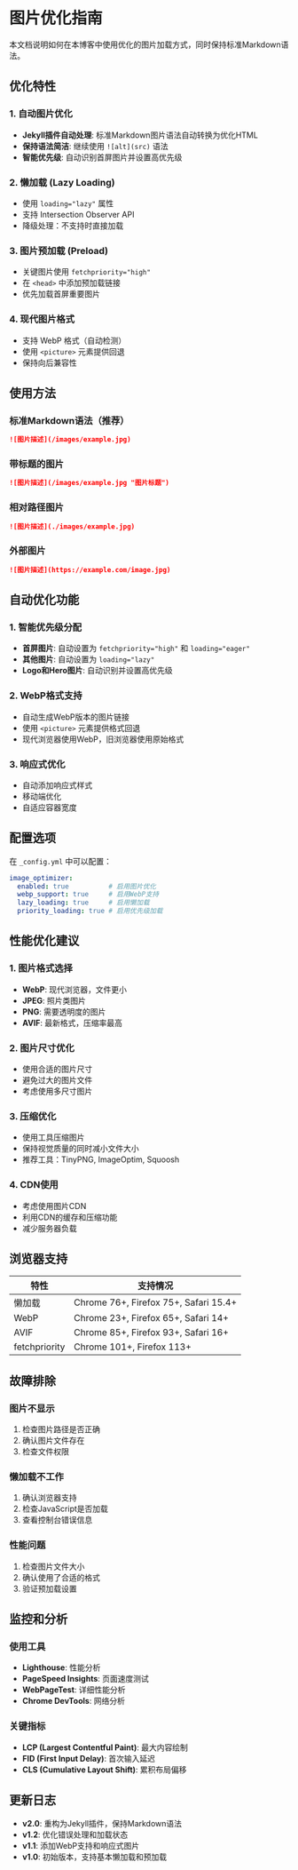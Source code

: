 # 图片优化指南

本文档说明如何在本博客中使用优化的图片加载方式，同时保持标准Markdown语法。

## 优化特性

### 1. 自动图片优化
- **Jekyll插件自动处理**: 标准Markdown图片语法自动转换为优化HTML
- **保持语法简洁**: 继续使用 `![alt](src)` 语法
- **智能优先级**: 自动识别首屏图片并设置高优先级

### 2. 懒加载 (Lazy Loading)
- 使用 `loading="lazy"` 属性
- 支持 Intersection Observer API
- 降级处理：不支持时直接加载

### 3. 图片预加载 (Preload)
- 关键图片使用 `fetchpriority="high"`
- 在 `<head>` 中添加预加载链接
- 优先加载首屏重要图片

### 4. 现代图片格式
- 支持 WebP 格式（自动检测）
- 使用 `<picture>` 元素提供回退
- 保持向后兼容性

## 使用方法

### 标准Markdown语法（推荐）
```markdown
![图片描述](/images/example.jpg)
```

### 带标题的图片
```markdown
![图片描述](/images/example.jpg "图片标题")
```

### 相对路径图片
```markdown
![图片描述](./images/example.jpg)
```

### 外部图片
```markdown
![图片描述](https://example.com/image.jpg)
```

## 自动优化功能

### 1. 智能优先级分配
- **首屏图片**: 自动设置为 `fetchpriority="high"` 和 `loading="eager"`
- **其他图片**: 自动设置为 `loading="lazy"`
- **Logo和Hero图片**: 自动识别并设置高优先级

### 2. WebP格式支持
- 自动生成WebP版本的图片链接
- 使用 `<picture>` 元素提供格式回退
- 现代浏览器使用WebP，旧浏览器使用原始格式

### 3. 响应式优化
- 自动添加响应式样式
- 移动端优化
- 自适应容器宽度

## 配置选项

在 `_config.yml` 中可以配置：

```yaml
image_optimizer:
  enabled: true          # 启用图片优化
  webp_support: true     # 启用WebP支持
  lazy_loading: true     # 启用懒加载
  priority_loading: true # 启用优先级加载
```

## 性能优化建议

### 1. 图片格式选择
- **WebP**: 现代浏览器，文件更小
- **JPEG**: 照片类图片
- **PNG**: 需要透明度的图片
- **AVIF**: 最新格式，压缩率最高

### 2. 图片尺寸优化
- 使用合适的图片尺寸
- 避免过大的图片文件
- 考虑使用多尺寸图片

### 3. 压缩优化
- 使用工具压缩图片
- 保持视觉质量的同时减小文件大小
- 推荐工具：TinyPNG, ImageOptim, Squoosh

### 4. CDN使用
- 考虑使用图片CDN
- 利用CDN的缓存和压缩功能
- 减少服务器负载

## 浏览器支持

| 特性 | 支持情况 |
|------|----------|
| 懒加载 | Chrome 76+, Firefox 75+, Safari 15.4+ |
| WebP | Chrome 23+, Firefox 65+, Safari 14+ |
| AVIF | Chrome 85+, Firefox 93+, Safari 16+ |
| fetchpriority | Chrome 101+, Firefox 113+ |

## 故障排除

### 图片不显示
1. 检查图片路径是否正确
2. 确认图片文件存在
3. 检查文件权限

### 懒加载不工作
1. 确认浏览器支持
2. 检查JavaScript是否加载
3. 查看控制台错误信息

### 性能问题
1. 检查图片文件大小
2. 确认使用了合适的格式
3. 验证预加载设置

## 监控和分析

### 使用工具
- **Lighthouse**: 性能分析
- **PageSpeed Insights**: 页面速度测试
- **WebPageTest**: 详细性能分析
- **Chrome DevTools**: 网络分析

### 关键指标
- **LCP (Largest Contentful Paint)**: 最大内容绘制
- **FID (First Input Delay)**: 首次输入延迟
- **CLS (Cumulative Layout Shift)**: 累积布局偏移

## 更新日志

- **v2.0**: 重构为Jekyll插件，保持Markdown语法
- **v1.2**: 优化错误处理和加载状态
- **v1.1**: 添加WebP支持和响应式图片
- **v1.0**: 初始版本，支持基本懒加载和预加载 